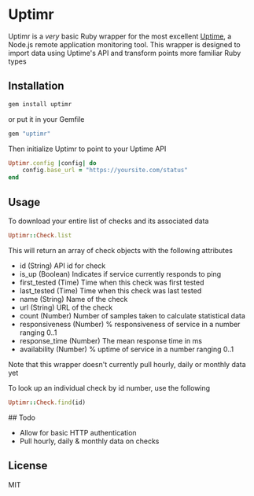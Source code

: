 # Uptimr

Uptimr is a *very* basic Ruby wrapper for the most excellent [Uptime](https://github.com/fzaninotto/uptime), a Node.js remote application monitoring tool. This wrapper is designed to import data using Uptime's API and transform points more familiar Ruby types

## Installation

```ruby
gem install uptimr
```

or put it in your Gemfile

```ruby
gem "uptimr"
```

Then initialize Uptimr to point to your Uptime API

```ruby
Uptimr.config |config| do
	config.base_url = "https://yoursite.com/status"
end
```

## Usage

To download your entire list of checks and its associated data

```ruby
Uptimr::Check.list
```

This will return an array of check objects with the following attributes

* id (String) API id for check
* is_up (Boolean) Indicates if service currently responds to ping
* first_tested (Time) Time when this check was first tested
* last_tested (Time) Time when this check was last tested
* name (String) Name of the check
* url (String) URL of the check
* count (Number) Number of samples taken to calculate statistical data
* responsiveness (Number) % responsiveness of service in a number ranging 0..1
* response_time (Number) The mean response time in ms
* availability (Number) % uptime of service in a number ranging 0..1

Note that this wrapper doesn't currently pull hourly, daily or monthly data yet

To look up an individual check by id number, use the following

```ruby
Uptimr::Check.find(id)
```

## Todo

* Allow for basic HTTP authentication
* Pull hourly, daily & monthly data on checks

## License

MIT